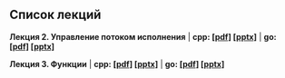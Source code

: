 ## Список лекций

**Лекция 2. Управление потоком исполнения** | **cpp: [[pdf]](./lecture_02/presentation_cpp.pdf) [[pptx]](./lecture_02/presentation_cpp.pptx)** | **go: [[pdf]](./lecture_02/presentation_go.pdf) [[pptx]](./lecture_02/presentation_go.pptx)**

**Лекция 3. Функции** | **cpp: [[pdf]](./lecture_03/presentation_cpp.pdf) [[pptx]](./lecture_03/presentation_cpp.pptx)** | **go: [[pdf]](./lecture_03/presentation_go.pdf) [[pptx]](./lecture_03/presentation_go.pptx)**
